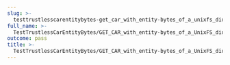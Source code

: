```yaml
---
slug: >-
  testtrustlesscarentitybytes-get_car_with_entity-bytes_of_a_unixfs_directory_(format=car)-body
full_name: >-
  TestTrustlessCarEntityBytes/GET_CAR_with_entity-bytes_of_a_UnixFS_directory_(format=car)/Body
outcome: pass
title: >-
  TestTrustlessCarEntityBytes/GET_CAR_with_entity-bytes_of_a_UnixFS_directory_(format=car)/Body
---
```


